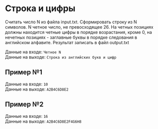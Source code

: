 # Строка и цифры
Считать число N из файла input.txt. Сформировать строку из N символов. N четное число, не превосходящее 26. На четных позициях должны находится четные цифры в порядке возрастания, кроме 0, на нечетных позициях - заглавные буквы в порядке следования в английском алфавите. Результат записать в файл output.txt

Данные на входе: 	`Четное N`  
Данные на выходе: 	`Строка из английских букв и цифр`

## Пример №1
Данные на входе: 	`10`  
Данные на выходе: 	`A2B4C6D8E2`

## Пример №2
Данные на входе: 	`16`  
Данные на выходе: 	`A2B4C6D8E2F4G6H8`